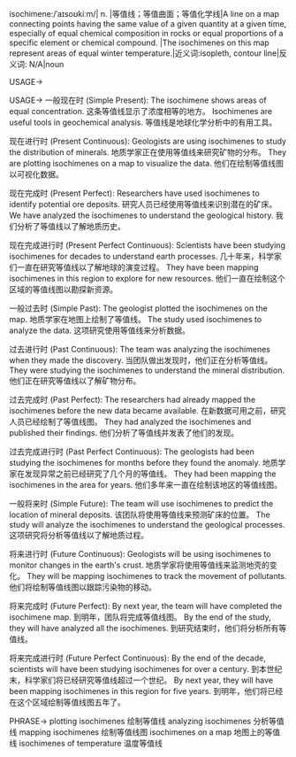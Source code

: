 isochimene:/ˈaɪsoʊkiːm/| n. |等值线；等值曲面；等值化学线|A line on a map connecting points having the same value of a given quantity at a given time, especially of equal chemical composition in rocks or equal proportions of a specific element or chemical compound. |The isochimenes on this map represent areas of equal winter temperature.|近义词:isopleth, contour line|反义词: N/A|noun


USAGE->

USAGE->
一般现在时 (Simple Present):
The isochimene shows areas of equal concentration. 这条等值线显示了浓度相等的地方。
Isochimenes are useful tools in geochemical analysis. 等值线是地球化学分析中的有用工具。


现在进行时 (Present Continuous):
Geologists are using isochimenes to study the distribution of minerals. 地质学家正在使用等值线来研究矿物的分布。
They are plotting isochimenes on a map to visualize the data. 他们在绘制等值线图以可视化数据。


现在完成时 (Present Perfect):
Researchers have used isochimenes to identify potential ore deposits. 研究人员已经使用等值线来识别潜在的矿床。
We have analyzed the isochimenes to understand the geological history. 我们分析了等值线以了解地质历史。


现在完成进行时 (Present Perfect Continuous):
Scientists have been studying isochimenes for decades to understand earth processes. 几十年来，科学家们一直在研究等值线以了解地球的演变过程。
They have been mapping isochimenes in this region to explore for new resources. 他们一直在绘制这个区域的等值线图以勘探新资源。


一般过去时 (Simple Past):
The geologist plotted the isochimenes on the map. 地质学家在地图上绘制了等值线。
The study used isochimenes to analyze the data. 这项研究使用等值线来分析数据。


过去进行时 (Past Continuous):
The team was analyzing the isochimenes when they made the discovery. 当团队做出发现时，他们正在分析等值线。
They were studying the isochimenes to understand the mineral distribution. 他们正在研究等值线以了解矿物分布。


过去完成时 (Past Perfect):
The researchers had already mapped the isochimenes before the new data became available. 在新数据可用之前，研究人员已经绘制了等值线图。
They had analyzed the isochimenes and published their findings. 他们分析了等值线并发表了他们的发现。


过去完成进行时 (Past Perfect Continuous):
The geologists had been studying the isochimenes for months before they found the anomaly. 地质学家在发现异常之前已经研究了几个月的等值线。
They had been mapping the isochimenes in the area for years. 他们多年来一直在绘制该地区的等值线图。


一般将来时 (Simple Future):
The team will use isochimenes to predict the location of mineral deposits. 该团队将使用等值线来预测矿床的位置。
The study will analyze the isochimenes to understand the geological processes. 这项研究将分析等值线以了解地质过程。


将来进行时 (Future Continuous):
Geologists will be using isochimenes to monitor changes in the earth's crust. 地质学家将使用等值线来监测地壳的变化。
They will be mapping isochimenes to track the movement of pollutants. 他们将绘制等值线图以跟踪污染物的移动。


将来完成时 (Future Perfect):
By next year, the team will have completed the isochimene map. 到明年，团队将完成等值线图。
By the end of the study, they will have analyzed all the isochimenes. 到研究结束时，他们将分析所有等值线。


将来完成进行时 (Future Perfect Continuous):
By the end of the decade, scientists will have been studying isochimenes for over a century. 到本世纪末，科学家们将已经研究等值线超过一个世纪。
By next year, they will have been mapping isochimenes in this region for five years. 到明年，他们将已经在这个区域绘制等值线图五年了。



PHRASE->
plotting isochimenes 绘制等值线
analyzing isochimenes 分析等值线
mapping isochimenes 绘制等值线图
isochimenes on a map 地图上的等值线
isochimenes of temperature 温度等值线
